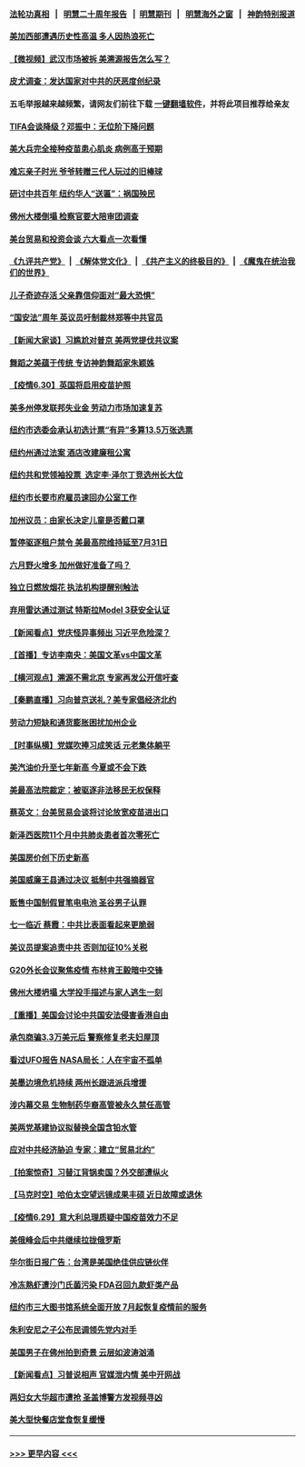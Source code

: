 #### [法轮功真相](https://github.com/gfw-breaker/truth/blob/master/README.md?t=0) &nbsp;&nbsp;|&nbsp;&nbsp; [明慧二十周年报告](https://github.com/gfw-breaker/mh-reports/blob/master/README.md?t=0) &nbsp;&nbsp;|&nbsp;&nbsp;[明慧期刊](https://github.com/gfw-breaker/mh-qikan) &nbsp;&nbsp;|&nbsp;&nbsp; [明慧海外之窗](https://github.com/gfw-breaker/mh-news/blob/master/README.md?t=0) &nbsp;&nbsp;|&nbsp;&nbsp; [神韵特别报道](https://github.com/gfw-breaker/mh-news/blob/master/shenyun.md?t=0)
#### [美加西部遭遇历史性高温 多人因热浪死亡](../pages/nsc412/n13058581.md?t=07010051) 
#### [【微视频】武汉市场被拆 美溯源报告怎么写？](../pages/nsc412/n13058411.md?t=07010051) 
#### [皮尤调查：发达国家对中共的厌恶度创纪录](../pages/nsc412/n13058634.md?t=07010051) 
#### 五毛举报越来越频繁，请网友们前往下载 [一键翻墙软件](https://github.com/gfw-breaker/ssr-accounts)，并将此项目推荐给亲友
#### [TIFA会谈降级？邓振中：无位阶下降问题](../pages/nsc412/n13058589.md?t=07010051) 
#### [美大兵完全接种疫苗患心肌炎 病例高于预期](../pages/nsc412/n13058367.md?t=07010051) 
#### [难忘亲子时光 爷爷转赠三代人玩过的旧棒球](../pages/nsc412/n13057433.md?t=07010051) 
#### [研讨中共百年 纽约华人“送匾”：祸国殃民](../pages/nsc412/n13057367.md?t=07010051) 
#### [佛州大楼倒塌 检察官要大陪审团调查](../pages/nsc412/n13058503.md?t=07010051) 
#### [美台贸易和投资会谈 六大看点一次看懂](../pages/nsc412/n13058513.md?t=07010051) 
#### [《九评共产党》](https://github.com/begood0513/9ping.md/blob/master/README.md) &nbsp;|&nbsp; [《解体党文化》](../../../../jtdwh.md/blob/master/README.md)  &nbsp;|&nbsp; [《共产主义的终极目的》](../../../../gczydzjmd.md/blob/master/README.md) &nbsp;|&nbsp; [《魔鬼在统治我们的世界》](../../../../mgztzwmdsj.md/blob/master/README.md) 
#### [儿子奇迹存活 父亲靠信仰面对“最大恐惧”](../pages/nsc412/n13054485.md?t=07010051) 
#### [“国安法”周年 英议员吁制裁林郑等中共官员](../pages/nsc412/n13058439.md?t=07010051) 
#### [【新闻大家谈】习尴尬对普京 美两党提伐共议案](../pages/nsc412/n13058295.md?t=07010051) 
#### [舞蹈之美蕴于传统 专访神韵舞蹈家朱颖姝](../pages/nsc412/n13057150.md?t=07010051) 
#### [【疫情6.30】英国将启用疫苗护照](../pages/nsc412/n13057930.md?t=07010051) 
#### [美多州停发联邦失业金 劳动力市场加速复苏](../pages/nsc412/n13057593.md?t=07010051) 
#### [纽约市选委会承认初选计票“有异”多算13.5万张选票](../pages/nsc412/n13057275.md?t=07010051) 
#### [纽约州通过法案 酒店改建廉租公寓](../pages/nsc412/n13057268.md?t=07010051) 
#### [纽约共和党领袖投票 选定李‧泽尔丁竞选州长大位](../pages/nsc412/n13057298.md?t=07010051) 
#### [纽约市长要市府雇员速回办公室工作](../pages/nsc412/n13057340.md?t=07010051) 
#### [加州议员：由家长决定儿童是否戴口罩](../pages/nsc412/n13057149.md?t=07010051) 
#### [暂停驱逐租户禁令 美最高院维持延至7月31日](../pages/nsc412/n13056991.md?t=07010051) 
#### [六月野火增多 加州做好准备了吗？](../pages/nsc412/n13057099.md?t=07010051) 
#### [独立日燃放烟花 执法机构提醒别触法](../pages/nsc412/n13057043.md?t=07010051) 
#### [弃用雷达通过测试 特斯拉Model 3获安全认证](../pages/nsc412/n13056830.md?t=07010051) 
#### [【新闻看点】党庆怪异事频出 习近平危险深？](../pages/nsc412/n13056781.md?t=07010051) 
#### [【首播】专访李南央：美国文革vs中国文革](../pages/nsc412/n13050010.md?t=07010051) 
#### [【横河观点】溯源不需北京 专家再发公开信吁查](../pages/nsc412/n13056840.md?t=07010051) 
#### [【秦鹏直播】习向普京送礼？美专家倡经济北约](../pages/nsc412/n13056813.md?t=07010051) 
#### [劳动力短缺和通货膨胀困扰加州企业](../pages/nsc412/n13056864.md?t=07010051) 
#### [【时事纵横】党媒吹捧习成笑话 元老集体躺平](../pages/nsc412/n13056792.md?t=07010051) 
#### [美汽油价升至七年新高 今夏或不会下跌](../pages/nsc412/n13056597.md?t=07010051) 
#### [美最高法院裁定：被驱逐非法移民无权保释](../pages/nsc412/n13056428.md?t=07010051) 
#### [蔡英文：台美贸易会谈将讨论放宽疫苗进出口](../pages/nsc412/n13056513.md?t=07010051) 
#### [新泽西医院11个月中共肺炎患者首次零死亡](../pages/nsc412/n13056453.md?t=07010051) 
#### [美国房价创下历史新高](../pages/nsc412/n13056591.md?t=07010051) 
#### [美国威廉王县通过决议 抵制中共强摘器官](../pages/nsc412/n13056521.md?t=07010051) 
#### [贩售中国制假冒笔电电池 圣谷男子认罪](../pages/nsc412/n13056555.md?t=07010051) 
#### [七一临近 蔡霞：中共比表面看起来更脆弱](../pages/nsc412/n13056418.md?t=07010051) 
#### [美议员提案追责中共 否则加征10%关税](../pages/nsc412/n13056392.md?t=07010051) 
#### [G20外长会议聚焦疫情 布林肯王毅暗中交锋](../pages/nsc412/n13056323.md?t=07010051) 
#### [佛州大楼坍塌 大学投手描述与家人逃生一刻](../pages/nsc412/n13056238.md?t=07010051) 
#### [【重播】美国会讨论中共国安法侵害香港自由](../pages/nsc412/n13056296.md?t=07010051) 
#### [承包商骗3.3万美元后 警察修复老夫妇屋顶](../pages/nsc412/n13054484.md?t=07010051) 
#### [看过UFO报告 NASA局长：人在宇宙不孤单](../pages/nsc412/n13056130.md?t=07010051) 
#### [美墨边境危机持续 两州长跟进派兵增援](../pages/nsc412/n13056061.md?t=07010051) 
#### [涉内幕交易 生物制药华裔高管被永久禁任高管](../pages/nsc412/n13054771.md?t=07010051) 
#### [美两党基建协议拟替换全国含铅水管](../pages/nsc412/n13055955.md?t=07010051) 
#### [应对中共经济胁迫 专家：建立“贸易北约”](../pages/nsc412/n13056031.md?t=07010051) 
#### [【拍案惊奇】习替江背锅卖国？外交部遭纵火](../pages/nsc412/n13054689.md?t=07010051) 
#### [【马克时空】哈伯太空望远镜成果丰硕 近日故障或退休](../pages/nsc412/n13055803.md?t=07010051) 
#### [【疫情6.29】意大利总理质疑中国疫苗效力不足](../pages/nsc412/n13055335.md?t=07010051) 
#### [美俄峰会后中共继续拉拢俄罗斯](../pages/nsc412/n13054356.md?t=07010051) 
#### [华尔街日报广告：台湾是美国绝佳供应链伙伴](../pages/nsc412/n13054777.md?t=07010051) 
#### [冷冻熟虾遭沙门氏菌污染  FDA召回九款虾类产品](../pages/nsc412/n13054748.md?t=07010051) 
#### [纽约市三大图书馆系统全面开放  7月起恢复疫情前的服务](../pages/nsc412/n13054731.md?t=07010051) 
#### [朱利安尼之子公布民调领先党内对手](../pages/nsc412/n13054774.md?t=07010051) 
#### [美国男子在佛州拍到奇景 云层如波涛汹涌](../pages/nsc412/n13054854.md?t=07010051) 
#### [【新闻看点】习普说相声 官媒泄内情 美中开网战](../pages/nsc412/n13054138.md?t=07010051) 
#### [两妇女大华超市遭抢 圣盖博警方发视频寻凶](../pages/nsc412/n13054639.md?t=07010051) 
#### [美大型快餐店堂食恢复缓慢](../pages/nsc412/n13054616.md?t=07010051) 

----
#### [ >>> 更早内容 <<< ](../indexes/nsc412-earlier.md)
